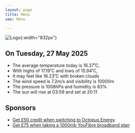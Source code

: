 ```yaml
---
layout: page
title: Menu
seo: Menu

---
```


![Logo](/images/logo.jpg){:width="832px"}

<!-- weather_marker starts -->
## On Tuesday, 27 May 2025

- The average temperature today is 16.37˚C,
- With highs of 17.19˚C and lows of 15.94˚C,
- It may feel like 16.23˚C with broken clouds
- The wind speed is 7.2m/s and visibility is 10000m
- The pressure is 1008hPa and humidity is 83%
- The sun will rise at 03:59 and set at 20:11

<!-- weather_marker ends -->

## Sponsors

- [Get £50 credit when switching to Octopus Energy](https://bit.ly/3oD1nnS)
- [Get £75 when taking a 1000mb YouFibre broadband plan](https://aklam.io/91zWhU?)
